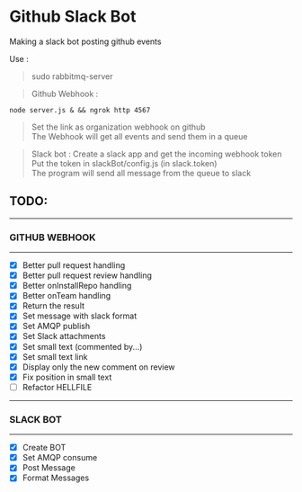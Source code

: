 # Github Slack Bot

Making a slack bot posting github events

Use : 

> sudo rabbitmq-server

> Github Webhook :
  ```
  node server.js & && ngrok http 4567
  ```
>  Set the link as organization webhook on github <br />
   The Webhook will get all events and send them in a queue

> Slack bot : Create a slack app and get the incoming webhook token <br />
  Put the token in slackBot/config.js (in slack.token) <br />
  The program will send all message from the queue to slack




## TODO:

---------------------

### GITHUB WEBHOOK

---------------------
- [x] Better pull request handling
- [x] Better pull request review handling 
- [x] Better onInstallRepo handling 
- [x] Better onTeam handling 
- [x] Return the result 
- [x] Set message with slack format
- [x] Set AMQP publish
- [x] Set Slack attachments
- [x] Set small text (commented by...)
- [x] Set small text link
- [x] Display only the new comment on review
- [x] Fix position in small text
- [ ] Refactor HELLFILE
---------------------

### SLACK BOT

---------------------
- [x] Create BOT
- [x] Set AMQP consume
- [x] Post Message
- [x] Format Messages